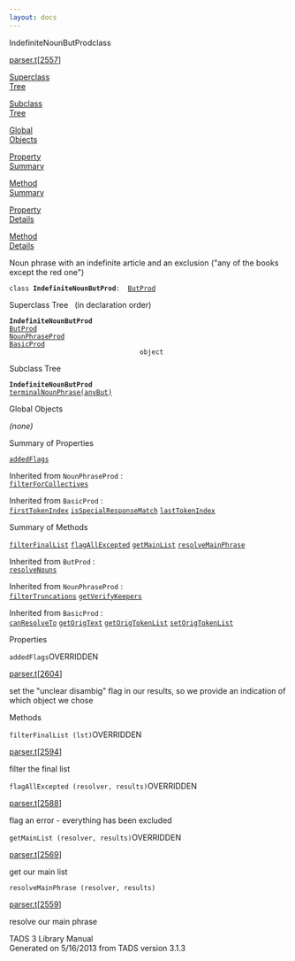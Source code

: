 ```yaml
---
layout: docs
---
```

<span class="title">IndefiniteNounButProd</span><span class="type">class</span>

[parser.t](../file/parser.t.html)\[[2557](../source/parser.t.html#2557)\]

[Superclass  
Tree](#_SuperClassTree_)

[Subclass  
Tree](#_SubClassTree_)

[Global  
Objects](#_ObjectSummary_)

[Property  
Summary](#_PropSummary_)

[Method  
Summary](#_MethodSummary_)

[Property  
Details](#_Properties_)

[Method  
Details](#_Methods_)



Noun phrase with an indefinite article and an exclusion ("any of the
books except the red one")

`class `**`IndefiniteNounButProd`**` :   `[`ButProd`](../object/ButProd.html)



<span id="_SuperClassTree_"></span>



<span class="hdln">Superclass Tree</span>   (in declaration order)



**`IndefiniteNounButProd`**  
[`ButProd`](../object/ButProd.html)  
[`NounPhraseProd`](../object/NounPhraseProd.html)  
[`BasicProd`](../object/BasicProd.html)  
`                                 object`  
<span id="_SubClassTree_"></span>



<span class="hdln">Subclass Tree</span>  



**`IndefiniteNounButProd`**  
[`terminalNounPhrase(anyBut)`](../object/terminalNounPhrase(anyBut).html)  
<span id="_ObjectSummary_"></span>



<span class="hdln">Global Objects</span>  



*(none)* <span id="_PropSummary_"></span>



<span class="hdln">Summary of Properties</span>  



[`addedFlags`](#addedFlags)



Inherited from `NounPhraseProd` :  
[`filterForCollectives`](../object/NounPhraseProd.html#filterForCollectives)

Inherited from `BasicProd` :  
[`firstTokenIndex`](../object/BasicProd.html#firstTokenIndex) [`isSpecialResponseMatch`](../object/BasicProd.html#isSpecialResponseMatch) [`lastTokenIndex`](../object/BasicProd.html#lastTokenIndex)

<span id="_MethodSummary_"></span>



<span class="hdln">Summary of Methods</span>  



[`filterFinalList`](#filterFinalList) [`flagAllExcepted`](#flagAllExcepted) [`getMainList`](#getMainList) [`resolveMainPhrase`](#resolveMainPhrase)

Inherited from `ButProd` :  
[`resolveNouns`](../object/ButProd.html#resolveNouns)

Inherited from `NounPhraseProd` :  
[`filterTruncations`](../object/NounPhraseProd.html#filterTruncations) [`getVerifyKeepers`](../object/NounPhraseProd.html#getVerifyKeepers)

Inherited from `BasicProd` :  
[`canResolveTo`](../object/BasicProd.html#canResolveTo) [`getOrigText`](../object/BasicProd.html#getOrigText) [`getOrigTokenList`](../object/BasicProd.html#getOrigTokenList) [`setOrigTokenList`](../object/BasicProd.html#setOrigTokenList)

<span id="_Properties_"></span>



<span class="hdln">Properties</span>  



<span id="addedFlags"></span>

`addedFlags`<span class="rem">OVERRIDDEN</span>

[parser.t](../file/parser.t.html)\[[2604](../source/parser.t.html#2604)\]



set the "unclear disambig" flag in our results, so we provide an
indication of which object we chose



<span id="_Methods_"></span>



<span class="hdln">Methods</span>  



<span id="filterFinalList"></span>

`filterFinalList (lst)`<span class="rem">OVERRIDDEN</span>

[parser.t](../file/parser.t.html)\[[2594](../source/parser.t.html#2594)\]



filter the final list



<span id="flagAllExcepted"></span>

`flagAllExcepted (resolver, results)`<span class="rem">OVERRIDDEN</span>

[parser.t](../file/parser.t.html)\[[2588](../source/parser.t.html#2588)\]



flag an error - everything has been excluded



<span id="getMainList"></span>

`getMainList (resolver, results)`<span class="rem">OVERRIDDEN</span>

[parser.t](../file/parser.t.html)\[[2569](../source/parser.t.html#2569)\]



get our main list



<span id="resolveMainPhrase"></span>

`resolveMainPhrase (resolver, results)`

[parser.t](../file/parser.t.html)\[[2559](../source/parser.t.html#2559)\]



resolve our main phrase





TADS 3 Library Manual  
Generated on 5/16/2013 from TADS version 3.1.3


